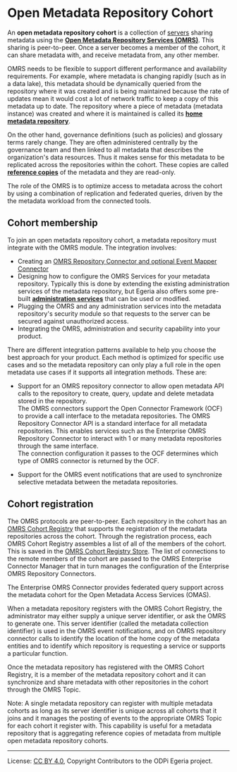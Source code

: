 <!-- SPDX-License-Identifier: CC-BY-4.0 -->
<!-- Copyright Contributors to the ODPi Egeria project. -->

# Open Metadata Repository Cohort

An **open metadata repository cohort** is a collection of [servers](../../admin-services/docs/concepts/cohort-member.md)
sharing metadata using the **[Open Metadata Repository Services (OMRS)](..)**.
This sharing is peer-to-peer.
Once a server becomes a member of the cohort, it can share
metadata with, and receive metadata from, any other member.

OMRS needs to be flexible to support different performance and availability requirements.
For example, where metadata is changing
rapidly (such as in a data lake), this metadata should be dynamically queried
from the repository where it was created and is being maintained  because
the rate of updates mean it would cost a lot of network traffic to keep a
copy of this metadata up to date.  The repository where a piece of metadata
(metadata instance) was created and where it is maintained is called
its **[home metadata repository](home-metadata-repositories.md)**.

On the other hand, governance definitions
(such as policies) and glossary terms rarely change.
They are often administered centrally by the governance team and then
linked to all metadata that describes the organization's data resources.
Thus it makes sense for this metadata to be replicated across the repositories
within the cohort.
These copies are called **[reference copies](home-metadata-repositories.md)** of
the metadata and they are read-only.

The role of the OMRS is to optimize access to metadata across the cohort by using
a combination of replication and federated queries, driven by the
the metadata workload from the connected tools.

## Cohort membership

To join an open metadata repository cohort, a metadata repository must integrate
with the OMRS module.  The integration involves:

* Creating an [OMRS Repository Connector and optional Event Mapper Connector](../../adapters/open-connectors/repository-services-connectors/open-metadata-collection-store-connectors)
* Designing how to configure the OMRS Services for your metadata repository.
Typically this is done by extending the existing administration services of the
metadata repository, but Egeria also offers
some pre-built **[administration services](../../admin-services)** that
can be used or modified.
* Plugging the OMRS and any administration services into the metadata repository's security
module so that requests to the server can be secured against unauthorized access.
* Integrating the OMRS, administration and security capability into your product.

There are different integration patterns available to help you choose the best approach for your product.
Each method is optimized for specific use cases and so the metadata repository can only play a full role in the open 
metadata use cases if it supports all integration methods.  These are:

* Support for an OMRS repository connector to allow open metadata API calls to the 
repository to create, query, update and delete metadata stored in the repository.  
The OMRS connectors support the Open Connector Framework (OCF) to provide a call interface to 
the metadata repositories.  The OMRS Repository Connector API is a standard interface for all 
metadata repositories.  This enables services such as the Enterprise OMRS Repository Connector 
to interact with 1 or many metadata repositories through the same interface.  
The connection configuration it passes to the OCF determines which type of OMRS connector is 
returned by the OCF.

* Support for the OMRS event notifications that are used to synchronize selective metadata 
between the metadata repositories. 

## Cohort registration

The OMRS protocols are peer-to-peer.
Each repository in the cohort has an [OMRS Cohort Registry](component-descriptions/cohort-registry.md) that 
supports the registration of the metadata
repositories across the cohort.   Through the registration process, each OMRS Cohort Registry 
assembles a list of all of the members of the cohort.  This is saved in the 
[OMRS Cohort Registry Store](component-descriptions/connectors/cohort-registry-store-connector.md).  The list of connections to the remote members of the cohort are passed to the OMRS Enterprise Connector Manager that in turn manages the configuration of the Enterprise OMRS Repository Connectors.

The Enterprise OMRS Connector provides federated query support across the metadata cohort
for the Open Metadata Access Services (OMAS).

When a metadata repository registers with the OMRS Cohort Registry,
the administrator may either supply a unique server identifier, or ask the OMRS to generate one.
This server identifier (called the metadata collection identifier) is used in the OMRS event notifications,
and on OMRS repository connector calls to identify the location of the home copy of the metadata entities and
to identify which repository is requesting a service or supports a particular function.

Once the metadata repository has registered with the OMRS Cohort Registry,
it is a member of the metadata repository cohort and it can synchronize and share metadata
with other repositories in the cohort through the OMRS Topic.

Note: A single metadata repository can register with multiple metadata cohorts as long as its server
identifier is unique across all cohorts that it joins and it manages the posting of events to the
appropriate OMRS Topic for each cohort it register with.
This capability is useful for a metadata repository that is aggregating reference
copies of metadata from multiple open metadata repository cohorts.


----
License: [CC BY 4.0](https://creativecommons.org/licenses/by/4.0/),
Copyright Contributors to the ODPi Egeria project.
